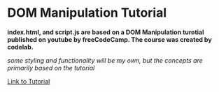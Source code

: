 # DOM Manipulation Tutorial

**index.html, and script.js are based on a DOM Manipulation turotial published on youtube by freeCodeCamp. The course was created by codelab.**

_some styling and functionality will be my own, but the concepts are primarily based on the tutorial_

[Link to Tutorial](https://www.youtube.com/watch?v=5fb2aPlgoys)
